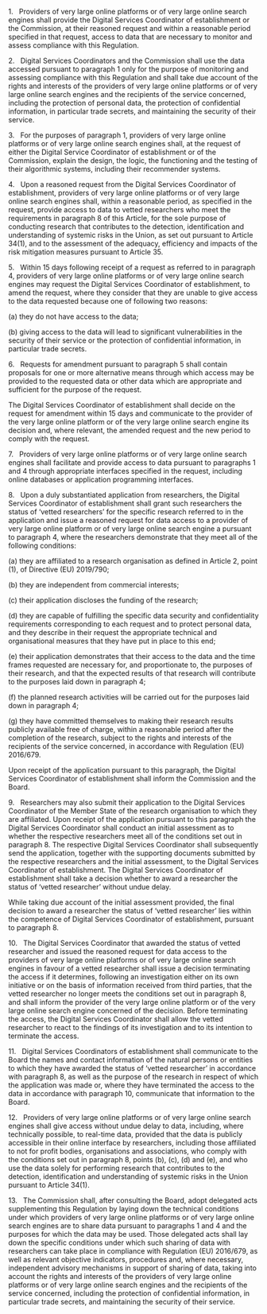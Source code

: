 1.   Providers of very large online platforms or of very large online search engines shall provide the Digital Services Coordinator of establishment or the Commission, at their reasoned request and within a reasonable period specified in that request, access to data that are necessary to monitor and assess compliance with this Regulation.

2.   Digital Services Coordinators and the Commission shall use the data accessed pursuant to paragraph 1 only for the purpose of monitoring and assessing compliance with this Regulation and shall take due account of the rights and interests of the providers of very large online platforms or of very large online search engines and the recipients of the service concerned, including the protection of personal data, the protection of confidential information, in particular trade secrets, and maintaining the security of their service.

3.   For the purposes of paragraph 1, providers of very large online platforms or of very large online search engines shall, at the request of either the Digital Service Coordinator of establishment or of the Commission, explain the design, the logic, the functioning and the testing of their algorithmic systems, including their recommender systems.

4.   Upon a reasoned request from the Digital Services Coordinator of establishment, providers of very large online platforms or of very large online search engines shall, within a reasonable period, as specified in the request, provide access to data to vetted researchers who meet the requirements in paragraph 8 of this Article, for the sole purpose of conducting research that contributes to the detection, identification and understanding of systemic risks in the Union, as set out pursuant to Article 34(1), and to the assessment of the adequacy, efficiency and impacts of the risk mitigation measures pursuant to Article 35.

5.   Within 15 days following receipt of a request as referred to in paragraph 4, providers of very large online platforms or of very large online search engines may request the Digital Services Coordinator of establishment, to amend the request, where they consider that they are unable to give access to the data requested because one of following two reasons:

(a) they do not have access to the data;

(b) giving access to the data will lead to significant vulnerabilities in the security of their service or the protection of confidential information, in particular trade secrets.

6.   Requests for amendment pursuant to paragraph 5 shall contain proposals for one or more alternative means through which access may be provided to the requested data or other data which are appropriate and sufficient for the purpose of the request.

The Digital Services Coordinator of establishment shall decide on the request for amendment within 15 days and communicate to the provider of the very large online platform or of the very large online search engine its decision and, where relevant, the amended request and the new period to comply with the request.

7.   Providers of very large online platforms or of very large online search engines shall facilitate and provide access to data pursuant to paragraphs 1 and 4 through appropriate interfaces specified in the request, including online databases or application programming interfaces.

8.   Upon a duly substantiated application from researchers, the Digital Services Coordinator of establishment shall grant such researchers the status of ‘vetted researchers’ for the specific research referred to in the application and issue a reasoned request for data access to a provider of very large online platform or of very large online search engine a pursuant to paragraph 4, where the researchers demonstrate that they meet all of the following conditions:

(a) they are affiliated to a research organisation as defined in Article 2, point (1), of Directive (EU) 2019/790;

(b) they are independent from commercial interests;

(c) their application discloses the funding of the research;

(d) they are capable of fulfilling the specific data security and confidentiality requirements corresponding to each request and to protect personal data, and they describe in their request the appropriate technical and organisational measures that they have put in place to this end;

(e) their application demonstrates that their access to the data and the time frames requested are necessary for, and proportionate to, the purposes of their research, and that the expected results of that research will contribute to the purposes laid down in paragraph 4;

(f) the planned research activities will be carried out for the purposes laid down in paragraph 4;

(g) they have committed themselves to making their research results publicly available free of charge, within a reasonable period after the completion of the research, subject to the rights and interests of the recipients of the service concerned, in accordance with Regulation (EU) 2016/679.

Upon receipt of the application pursuant to this paragraph, the Digital Services Coordinator of establishment shall inform the Commission and the Board.

9.   Researchers may also submit their application to the Digital Services Coordinator of the Member State of the research organisation to which they are affiliated. Upon receipt of the application pursuant to this paragraph the Digital Services Coordinator shall conduct an initial assessment as to whether the respective researchers meet all of the conditions set out in paragraph 8. The respective Digital Services Coordinator shall subsequently send the application, together with the supporting documents submitted by the respective researchers and the initial assessment, to the Digital Services Coordinator of establishment. The Digital Services Coordinator of establishment shall take a decision whether to award a researcher the status of ‘vetted researcher’ without undue delay.

While taking due account of the initial assessment provided, the final decision to award a researcher the status of ‘vetted researcher’ lies within the competence of Digital Services Coordinator of establishment, pursuant to paragraph 8.

10.   The Digital Services Coordinator that awarded the status of vetted researcher and issued the reasoned request for data access to the providers of very large online platforms or of very large online search engines in favour of a vetted researcher shall issue a decision terminating the access if it determines, following an investigation either on its own initiative or on the basis of information received from third parties, that the vetted researcher no longer meets the conditions set out in paragraph 8, and shall inform the provider of the very large online platform or of the very large online search engine concerned of the decision. Before terminating the access, the Digital Services Coordinator shall allow the vetted researcher to react to the findings of its investigation and to its intention to terminate the access.

11.   Digital Services Coordinators of establishment shall communicate to the Board the names and contact information of the natural persons or entities to which they have awarded the status of ‘vetted researcher’ in accordance with paragraph 8, as well as the purpose of the research in respect of which the application was made or, where they have terminated the access to the data in accordance with paragraph 10, communicate that information to the Board.

12.   Providers of very large online platforms or of very large online search engines shall give access without undue delay to data, including, where technically possible, to real-time data, provided that the data is publicly accessible in their online interface by researchers, including those affiliated to not for profit bodies, organisations and associations, who comply with the conditions set out in paragraph 8, points (b), (c), (d) and (e), and who use the data solely for performing research that contributes to the detection, identification and understanding of systemic risks in the Union pursuant to Article 34(1).

13.   The Commission shall, after consulting the Board, adopt delegated acts supplementing this Regulation by laying down the technical conditions under which providers of very large online platforms or of very large online search engines are to share data pursuant to paragraphs 1 and 4 and the purposes for which the data may be used. Those delegated acts shall lay down the specific conditions under which such sharing of data with researchers can take place in compliance with Regulation (EU) 2016/679, as well as relevant objective indicators, procedures and, where necessary, independent advisory mechanisms in support of sharing of data, taking into account the rights and interests of the providers of very large online platforms or of very large online search engines and the recipients of the service concerned, including the protection of confidential information, in particular trade secrets, and maintaining the security of their service.